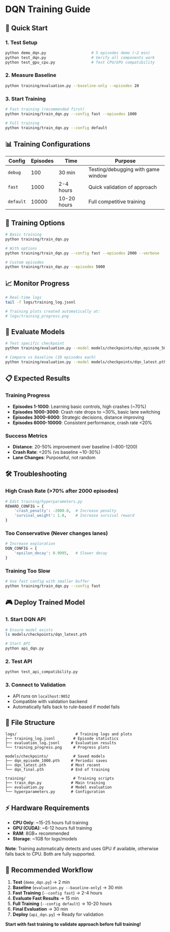 # DQN Training Guide

## 🚀 Quick Start

### 1. Test Setup
```bash
python demo_dqn.py                    # 5 episodes demo (~2 min)
python test_dqn.py                    # Verify all components work
python test_gpu_cpu.py                # Test CPU/GPU compatibility
```

### 2. Measure Baseline
```bash
python training/evaluation.py --baseline-only --episodes 20
```

### 3. Start Training
```bash
# Fast training (recommended first)
python training/train_dqn.py --config fast --episodes 1000

# Full training 
python training/train_dqn.py --config default
```

## 📊 Training Configurations

| Config | Episodes | Time | Purpose |
|--------|----------|------|---------|
| `debug` | 100 | 30 min | Testing/debugging with game window |
| `fast` | 1000 | 2-4 hours | Quick validation of approach |  
| `default` | 10000 | 10-20 hours | Full competitive training |

## 🎯 Training Options

```bash
# Basic training
python training/train_dqn.py

# With options
python training/train_dqn.py --config fast --episodes 2000 --verbose

# Custom episodes
python training/train_dqn.py --episodes 5000
```

## 📈 Monitor Progress

```bash
# Real-time logs
tail -f logs/training_log.jsonl

# Training plots created automatically at:
# logs/training_progress.png
```

## 🔧 Evaluate Models

```bash
# Test specific checkpoint
python training/evaluation.py --model models/checkpoints/dqn_episode_5000.pth

# Compare vs baseline (20 episodes each)
python training/evaluation.py --model models/checkpoints/dqn_latest.pth --episodes 20
```

## 📋 Expected Results

### Training Progress
- **Episodes 1-1000**: Learning basic controls, high crashes (~70%)
- **Episodes 1000-3000**: Crash rate drops to ~30%, basic lane switching  
- **Episodes 3000-6000**: Strategic decisions, distance improving
- **Episodes 6000-10000**: Consistent performance, crash rate <20%

### Success Metrics  
- **Distance**: 20-50% improvement over baseline (~800-1200)
- **Crash Rate**: <20% (vs baseline ~10-30%)
- **Lane Changes**: Purposeful, not random

## 🛠️ Troubleshooting

### High Crash Rate (>70% after 2000 episodes)
```python
# Edit training/hyperparameters.py
REWARD_CONFIG = {
    'crash_penalty': -2000.0,  # Increase penalty
    'survival_weight': 1.0,    # Increase survival reward
}
```

### Too Conservative (Never changes lanes)
```python
# Increase exploration
DQN_CONFIG = {
    'epsilon_decay': 0.9995,   # Slower decay
}
```

### Training Too Slow
```bash
# Use fast config with smaller buffer
python training/train_dqn.py --config fast
```

## 🎮 Deploy Trained Model

### 1. Start DQN API
```bash
# Ensure model exists
ls models/checkpoints/dqn_latest.pth

# Start API
python api_dqn.py
```

### 2. Test API
```bash
python test_api_compatibility.py
```

### 3. Connect to Validation
- API runs on `localhost:9052`
- Compatible with validation backend
- Automatically falls back to rule-based if model fails

## 📁 File Structure

```
logs/                          # Training logs and plots
├── training_log.jsonl        # Episode statistics
├── evaluation_log.jsonl     # Evaluation results  
└── training_progress.png     # Progress plots

models/checkpoints/           # Saved models
├── dqn_episode_1000.pth     # Periodic saves
├── dqn_latest.pth           # Most recent
└── dqn_final.pth            # End of training

training/                     # Training scripts
├── train_dqn.py             # Main training
├── evaluation.py            # Model evaluation
└── hyperparameters.py       # Configuration
```

## ⚡ Hardware Requirements

- **CPU Only**: ~15-25 hours full training
- **GPU (CUDA)**: ~6-12 hours full training  
- **RAM**: 8GB+ recommended
- **Storage**: ~1GB for logs/models

**Note**: Training automatically detects and uses GPU if available, otherwise falls back to CPU. Both are fully supported.

## 🎯 Recommended Workflow

1. **Test** (`demo_dqn.py`) → 2 min
2. **Baseline** (`evaluation.py --baseline-only`) → 30 min  
3. **Fast Training** (`--config fast`) → 2-4 hours
4. **Evaluate Fast Results** → 15 min
5. **Full Training** (`--config default`) → 10-20 hours
6. **Final Evaluation** → 30 min
7. **Deploy** (`api_dqn.py`) → Ready for validation

**Start with fast training to validate approach before full training!**